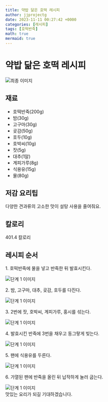 ```yaml
---
title: 약밥 닮은 호떡 레시피
author: jjprojectg
date: 2023-11-11 00:27:42 +0000
categories: [레시피]
tags: [호떡반죽]
math: true
mermaid: true
---
```

<meta name="og:type" content="website"/>
<meta charset="UTF-8"/>
<div class="header">
  <h1>약밥 닮은 호떡 레시피</h1>
</div>

<div class="container my-4">
  <div class="row">
    <div class="col-12 col-md-6">
      <div class="recipe-image">
        <img src="http://www.foodsafetykorea.go.kr/uploadimg/cook/10_01112_2.png" class="step-image" alt="최종 이미지"/>
      </div>
    </div>
    <div class="col-12 col-md-6">
      <div class="ingredients">
        <h2>재료</h2>
        <ul class="card">
          <li> 호떡반죽(200g) </li>
          <li>  밤(30g) </li>
          <li>  고구마(30g) </li>
          <li> 곶감(50g) </li>
          <li>  호두(10g) </li>
          <li>  호박씨(10g) </li>
          <li> 잣(5g) </li>
          <li>  대추(1알) </li>
          <li>  계피가루(8g) </li>
          <li> 식용유(15g) </li>
          <li>  물(80g) </li>
</ul>
      </div>
    </div>
    <div class="col-12 col-md-6">
      <div class="ingredients">
        <h2>저감 요리팁</h2>
        <div class="card"> 
          <p>
            다양한 견과류의 고소한 맛이 설탕 사용을 줄여줘요.
          </p>
        </div>
      </div>
      <div class="ingredients">
        <h2>칼로리</h2>
        <div class="card"> 
          <p>
            401.4 칼로리
          </p>
        </div>
      </div>
    </div>
  </div>

  <h2 class="my-4">레시피 순서</h2>
  <div class="card recipe-card">
    <div class="card-body recipe-step">
      <p class="card-text step-description">1. 호떡반죽에 물을 넣고 반죽한 뒤 발효시킨다.</p>
      <img src="http://www.foodsafetykorea.go.kr/uploadimg/cook/20_01112_1.JPG" alt="단계 1 이미지" class="step-image"/>
    </div>
  </div>
  <div class="card recipe-card">
    <div class="card-body recipe-step">
      <p class="card-text step-description">2. 밤, 고구마, 대추, 곶감, 호두를 다진다.</p>
      <img src="http://www.foodsafetykorea.go.kr/uploadimg/cook/20_01112_2.JPG" alt="단계 1 이미지" class="step-image"/>
    </div>
  </div>
  <div class="card recipe-card">
    <div class="card-body recipe-step">
      <p class="card-text step-description">3. 2번에 잣, 호박씨, 계피가루, 홍시를 섞는다.</p>
      <img src="http://www.foodsafetykorea.go.kr/uploadimg/cook/20_01112_3.JPG" alt="단계 1 이미지" class="step-image"/>
    </div>
  </div>
  <div class="card recipe-card">
    <div class="card-body recipe-step">
      <p class="card-text step-description">4. 발효시킨 반죽에 3번을 채우고 동그랗게 빚는다.</p>
      <img src="http://www.foodsafetykorea.go.kr/uploadimg/cook/20_01112_4.JPG" alt="단계 1 이미지" class="step-image"/>
    </div>
  </div>
  <div class="card recipe-card">
    <div class="card-body recipe-step">
      <p class="card-text step-description">5. 팬에 식용유를 두른다.</p>
      <img src="http://www.foodsafetykorea.go.kr/uploadimg/cook/20_01112_5.JPG" alt="단계 1 이미지" class="step-image"/>
    </div>
  </div>
  <div class="card recipe-card">
    <div class="card-body recipe-step">
      <p class="card-text step-description">6. 가열된 팬에 반죽을 올린 뒤 납작하게 눌러 굽는다.</p>
      <img src="http://www.foodsafetykorea.go.kr/uploadimg/cook/20_01112_6.JPG" alt="단계 1 이미지" class="step-image"/>
    </div>
  </div>

</div>
맛있는 요리가 되길 기대하겠습니다.
